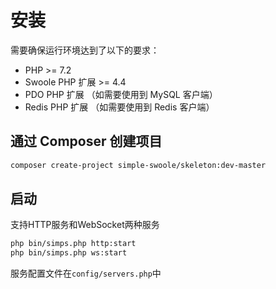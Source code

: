 # 安装

需要确保运行环境达到了以下的要求：

* PHP >= 7.2
* Swoole PHP 扩展 >= 4.4
* PDO PHP 扩展 （如需要使用到 MySQL 客户端）
* Redis PHP 扩展 （如需要使用到 Redis 客户端）

## 通过 Composer 创建项目

```bash
composer create-project simple-swoole/skeleton:dev-master
```

## 启动

支持HTTP服务和WebSocket两种服务

```bash
php bin/simps.php http:start
php bin/simps.php ws:start
```

服务配置文件在`config/servers.php`中
